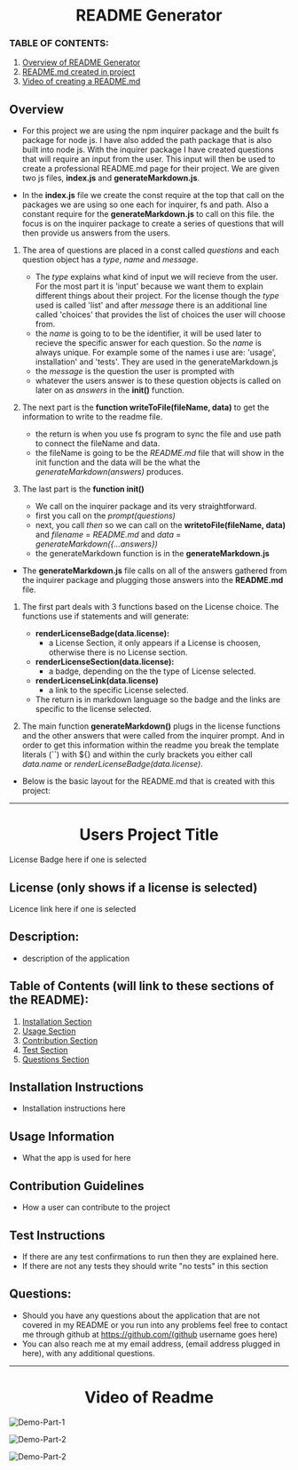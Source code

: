 <h1 align ="center"> README Generator </h1>

### **TABLE OF CONTENTS:**
1. [Overview of README Generator](#overview)
2. [README.md created in project](#users-project-title)
3. [Video of creating a README.md](#video-of-readme)

## Overview

- For this project we are using the npm inquirer package and the built fs package for node js. I have also added the path package that is also built into node js. With the inquirer package I have created questions that will require an input from the user. This input will then be used to create a professional README.md page for their project. We are given two js files, **index.js** and **generateMarkdown.js**.

- In the **index.js** file we create the const require at the top that call on the packages we are using so one each for inquirer, fs and path. Also a constant require for the **generateMarkdown.js** to call on this file. the focus is on the inquirer package to create a series of questions that will then provide us answers from the users. 
1. The area of questions are placed in a const called *questions* and each question object has a *type*, *name* and *message*. 
    - The *type* explains what kind of input we will recieve from the user. For the most part it is 'input' because we want them to explain different things about their project. For the license though the *type* used is called 'list' and after *message* there is an additional line called 'choices' that provides the list of choices the user will choose from.
    - the *name* is going to to be the identifier, it will be used later to recieve the specific answer for each question. So the *name* is always unique. For example some of the names i use are: 'usage', installation' and 'tests'. They are used in the generateMarkdown.js
    - the *message* is the question the user is prompted with
    - whatever the users answer is to these question objects is called on later on as *answers* in the **init()** function.

2. The next part is the **function writeToFile(fileName, data)** to get the information to write to the readme file.
    - the return is when you use fs program to sync the file and use path to connect the fileName and data.
    - the fileName is going to be the *README.md* file that will show in the init function and the data will be the what the *generateMarkdown(answers)* produces.

3. The last part is the **function init()**
    - We call on the inquirer package and its very straightforward.
    - first you call on the *prompt(questions)*
    - next, you call *then* so we can call on the **writetoFile(fileName, data)** and *filename* = *README.md* and *data* = *generateMarkdown({...answers})* 
    - the generateMarkdown function is in the **generateMarkdown.js**

- The **generateMarkdown.js** file calls on all of the answers gathered from the inquirer package and plugging those answers into the **README.md** file.
1. The first part deals with 3 functions based on the License choice. The functions use if statements and will generate:
    - **renderLicenseBadge(data.license):**
        - a License Section, it only appears if a License is choosen, otherwise there is no License section.
    - **renderLicenseSection(data.license):**
        - a badge, depending on the the type of License selected.
    - **renderLicenseLink(data.license)**
        - a link to the specific License selected.
    - The return is in markdown language so the badge and the links are specific to the license selected.


2. The main function **generateMarkdown()** plugs in the license functions and the other answers that were called from the inquirer prompt. And in order to get this information within the readme you break the template literals (``) with ${} and within the curly brackets you either call *data.name* or *renderLicenseBadge(data.license)*.


- Below is the basic layout for the README.md that is created with this project:


---
<h1 align="center"> Users Project Title </h1>

License Badge here if one is selected
## License (only shows if a license is selected)
Licence link here if one is selected

## Description:
- description of the application

## Table of Contents (will link to these sections of the README):
1. [Installation Section](#installation-instructions)
2. [Usage Section](#usage-information)
3. [Contribution Section](#contribution-guidelines)
4. [Test Section](#test-instructions)
5. [Questions Section](#questions)
## Installation Instructions
- Installation instructions here
## Usage Information
- What the app is used for here
## Contribution Guidelines
- How a user can contribute to the project
## Test Instructions
- If there are any test confirmations to run then they are explained here.
- If there are not any tests they should write "no tests" in this section
## Questions:
- Should you have any questions about the application that are not covered in my README or you run into any problems feel free to contact me through github at https://github.com/(github username goes here) 
- You can also reach me at my email address, (email address plugged in here), with any additional questions.

---

<h1 align="center"> Video of Readme </h1>

![Demo-Part-1](https://youtu.be/voVIhnijse0)

![Demo-Part-2](https://youtu.be/aNfsB1MLCbc)

![Demo-Part-2](https://youtu.be/OA8Cyd3C_GI)


